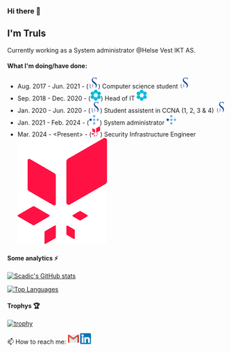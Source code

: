 ### Hi there 👋
## I'm Truls

Currently working as a System administrator @Helse Vest IKT AS.

#### What I'm doing/have done:
 - Aug. 2017 - Jun. 2021 - \(<img src="assets/Uis.png" alt="UiS" height="25" />\) Computer science student [<img src="assets/Uis.png" alt="UiS" height="25" />](https://uis.no/en)
 - Sep. 2018 - Dec. 2020 - \(<img src="assets/Ion.png" alt="ION" height="25" />\) Head of IT [<img src="assets/Ion.png" alt="ION" height="25" />](https://github.com/ION-Racing-UiS)
 - Jan. 2020 - Jun. 2020 - \(<img src="assets/Uis.png" alt="UiS" height="25" />\) Student assistent in CCNA \(1, 2, 3 \& 4\) [<img src="assets/Uis.png" alt="UiS" height="25" />](https://uis.no/en)
 - Jan. 2021 - Feb. 2024 - \(<img src="assets/Hvikt.png" alt="HVIKT" height="25" />\) System administrator [<img src="assets/Hvikt.png" alt="HVIKT" height="25" />](https://helse-vest-ikt.no/)
 - Mar. 2024 - \<Present\> - \(<img src="assets/Equinor.png" alt="Equinor" height="24" />) Security Infrastructure Engineer [<img src ="assets/Equinor.png" alt="Equinor" hegith="24" />](https://equinor.no)

#### Some analytics ⚡
[![Scadic's GitHub stats](https://github-readme-stats.vercel.app/api?username=scadic&show_icons=true&theme=dracula)](https://github.com/anuraghazra/github-readme-stats)

[![Top Languages](https://github-readme-stats.vercel.app/api/top-langs/?username=scadic&theme=dracula)](https://github.com/anuraghazra/github-readme-stats)

#### Trophys 🏆
[![trophy](https://github-profile-trophy.vercel.app/?username=scadic&theme=dracula)](https://github.com/ryo-ma/github-profile-trophy)

📫 How to reach me: [<img src="assets/Gmail.png" alt="Gmail" height="25" />](mailto:trulshskadberg@gmail.com) [<img src="assets/Linkedin.png" alt="Linkedin" height="25" />](https://www.linkedin.com/in/truls-hansen-skadberg) <!--[<img src="assets/Instagram.png" alt="Instagram" height="25" />](https://www.instagram.com/truls.skadn/)-->

<!--
**Scadic/scadic** is a ✨ _special_ ✨ repository because its `README.md` (this file) appears on your GitHub profile.

Here are some ideas to get you started:

- 🔭 I’m currently working on ...
- 🌱 I’m currently learning ...
- 👯 I’m looking to collaborate on ...
- 🤔 I’m looking for help with ...
- 💬 Ask me about ...
- 📫 How to reach me: ...
- 😄 Pronouns: ...
- ⚡ Fun fact: ...
-->
